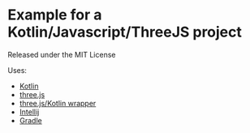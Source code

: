 Example for a Kotlin/Javascript/ThreeJS project
===============================================

Released under the MIT License

Uses:
* [Kotlin](https://kotlinlang.org/)
* [three.js](https://threejs.org/)
* [three.js/Kotlin wrapper](https://github.com/markaren/three.kt)
* [Intellij](https://www.jetbrains.com/idea/)
* [Gradle](https://gradle.org/)